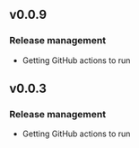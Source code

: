 ## v0.0.9

### Release management

* Getting GitHub actions to run

## v0.0.3

### Release management

* Getting GitHub actions to run